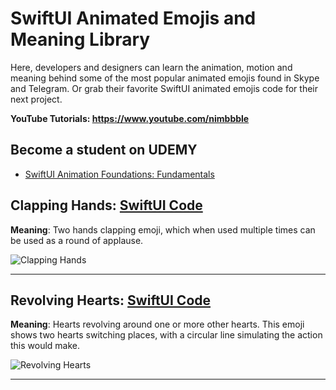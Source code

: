 # SwiftUI Animated Emojis and Meaning Library

Here, developers and designers can learn the animation, motion and meaning behind some of the most popular animated emojis found in Skype and Telegram. Or grab their favorite SwiftUI animated emojis code for their next project. 

**YouTube Tutorials: https://www.youtube.com/nimbbble**

## **Become a student on UDEMY**
* <a href="https://www.udemy.com/course/swiftui-animation-foundations/?referralCode=82F5D165CCE2758306FA" target="_blank">SwiftUI Animation Foundations: Fundamentals</a>

## Clapping Hands: <a href="https://gist.github.com/amosgyamfi/b5e4ee8d9015f394b933a887393fe2e9#file-clapping_hands_emoji-swift">SwiftUI Code</a>
**Meaning**: Two hands clapping emoji, which when used multiple times can be used as a round of applause.

![Clapping Hands](https://github.com/amosgyamfi/swiftui-animated-emojis-library/blob/main/clapping_hands.gif)

<hr/>

## Revolving Hearts: <a href="https://gist.github.com/amosgyamfi/0525209537a5586b0403344732bdd8eb#file-revolving_hearts-swift">SwiftUI Code</a>
**Meaning**: Hearts revolving around one or more other hearts. This emoji shows two hearts switching places, with a circular line simulating the action this would make.

![Revolving Hearts](https://github.com/amosgyamfi/swiftui-animated-emojis-library/blob/main/Animated%20Emojis/revolving_hearts.gif)

<hr/>

